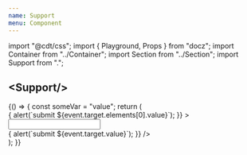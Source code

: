 ```yaml
---
name: Support
menu: Component
---
```

import "@cdt/css";
import { Playground, Props } from "docz";
import Container from "../Container";
import Section from "../Section";
import Support from ".";

## \<Support/\>

<Playground>
  {() => {
    const someVar = "value";
    return (
      <React.Fragment>
        <Section>
          <Support
            onSubmit={event => {
              alert(`submit ${event.target.elements[0].value}`);
            }}
          >
            <input
              type="search"
              className="support__input"
              defaultValue="avignon"
            />
          </Support>
        </Section>
        <Section dark>
          <Support
            onSubmit={event => {
              alert(`submit ${event.target.value}`);
            }}
          />
        </Section>
      </React.Fragment>
    );
  }}
</Playground>

<Props of={Support} />
